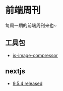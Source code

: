 # 前端周刊
每周一期的前端周刊来也~

## 工具包

* [js-image-compressor](https://github.com/wuwhs/js-image-compressor#readme)

## nextjs

* [9.5.4 released](https://github.com/vercel/next.js/releases/tag/v9.5.4)
